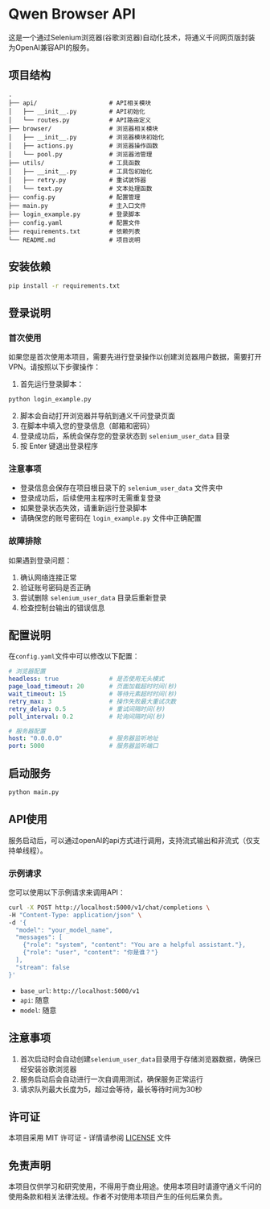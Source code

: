 # Qwen Browser API

这是一个通过Selenium浏览器(谷歌浏览器)自动化技术，将通义千问网页版封装为OpenAI兼容API的服务。

## 项目结构

```
.
├── api/                    # API相关模块
│   ├── __init__.py         # API初始化
│   └── routes.py           # API路由定义
├── browser/                # 浏览器相关模块
│   ├── __init__.py         # 浏览器模块初始化
│   ├── actions.py          # 浏览器操作函数
│   └── pool.py             # 浏览器池管理
├── utils/                  # 工具函数
│   ├── __init__.py         # 工具包初始化
│   ├── retry.py            # 重试装饰器
│   └── text.py             # 文本处理函数
├── config.py               # 配置管理
├── main.py                 # 主入口文件
├── login_example.py        # 登录脚本
├── config.yaml             # 配置文件
├── requirements.txt        # 依赖列表
└── README.md               # 项目说明
```

## 安装依赖

```bash
pip install -r requirements.txt
```

## 登录说明

### 首次使用

如果您是首次使用本项目，需要先进行登录操作以创建浏览器用户数据，需要打开VPN。请按照以下步骤操作：

1. 首先运行登录脚本：

```bash
python login_example.py
```

2. 脚本会自动打开浏览器并导航到通义千问登录页面
3. 在脚本中填入您的登录信息（邮箱和密码）
4. 登录成功后，系统会保存您的登录状态到 `selenium_user_data` 目录
5. 按 Enter 键退出登录程序

### 注意事项

- 登录信息会保存在项目根目录下的 `selenium_user_data` 文件夹中
- 登录成功后，后续使用主程序时无需重复登录
- 如果登录状态失效，请重新运行登录脚本
- 请确保您的账号密码在 `login_example.py` 文件中正确配置


### 故障排除

如果遇到登录问题：

1. 确认网络连接正常
2. 验证账号密码是否正确
3. 尝试删除 `selenium_user_data` 目录后重新登录
4. 检查控制台输出的错误信息

## 配置说明

在`config.yaml`文件中可以修改以下配置：

```yaml
# 浏览器配置
headless: true              # 是否使用无头模式
page_load_timeout: 20       # 页面加载超时时间(秒)
wait_timeout: 15            # 等待元素超时时间(秒)
retry_max: 3                # 操作失败最大重试次数
retry_delay: 0.5            # 重试间隔时间(秒)
poll_interval: 0.2          # 轮询间隔时间(秒)

# 服务器配置
host: "0.0.0.0"             # 服务器监听地址
port: 5000                  # 服务器监听端口
```

## 启动服务

```bash
python main.py
```

## API使用

服务启动后，可以通过openAI的api方式进行调用，支持流式输出和非流式（仅支持单线程）。

### 示例请求

您可以使用以下示例请求来调用API：

```bash
curl -X POST http://localhost:5000/v1/chat/completions \
-H "Content-Type: application/json" \
-d '{
  "model": "your_model_name",
  "messages": [
    {"role": "system", "content": "You are a helpful assistant."},
    {"role": "user", "content": "你是谁？"}
  ],
  "stream": false
}'
```

- `base_url`: `http://localhost:5000/v1`
- `api`: 随意
- `model`: 随意

## 注意事项

1. 首次启动时会自动创建`selenium_user_data`目录用于存储浏览器数据，确保已经安装谷歌浏览器
2. 服务启动后会自动进行一次自调用测试，确保服务正常运行
3. 请求队列最大长度为5，超过会等待，最长等待时间为30秒



## 许可证

本项目采用 MIT 许可证 - 详情请参阅 [LICENSE](LICENSE) 文件

## 免责声明

本项目仅供学习和研究使用，不得用于商业用途。使用本项目时请遵守通义千问的使用条款和相关法律法规。作者不对使用本项目产生的任何后果负责。
